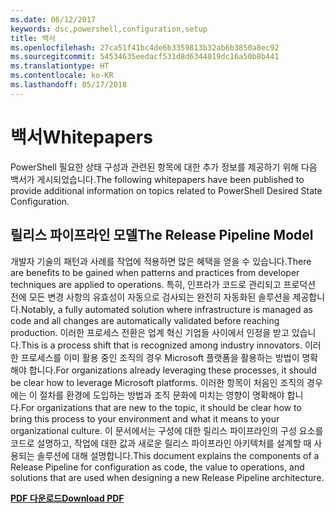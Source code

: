 ```yaml
---
ms.date: 06/12/2017
keywords: dsc,powershell,configuration,setup
title: 백서
ms.openlocfilehash: 27ca51f41bc4de6b3359813b32ab6b3850a8ec92
ms.sourcegitcommit: 54534635eedacf531d8d6344019dc16a50b8b441
ms.translationtype: HT
ms.contentlocale: ko-KR
ms.lasthandoff: 05/17/2018
---
```

# <a name="whitepapers"></a><span data-ttu-id="f1194-103">백서</span><span class="sxs-lookup"><span data-stu-id="f1194-103">Whitepapers</span></span>

<span data-ttu-id="f1194-104">PowerShell 필요한 상태 구성과 관련된 항목에 대한 추가 정보를 제공하기 위해 다음 백서가 게시되었습니다.</span><span class="sxs-lookup"><span data-stu-id="f1194-104">The following whitepapers have been published to provide additional information on topics related to PowerShell Desired State Configuration.</span></span>

## <a name="the-release-pipeline-model"></a><span data-ttu-id="f1194-105">릴리스 파이프라인 모델</span><span class="sxs-lookup"><span data-stu-id="f1194-105">The Release Pipeline Model</span></span>
<span data-ttu-id="f1194-106">개발자 기술의 패턴과 사례를 작업에 적용하면 많은 혜택을 얻을 수 있습니다.</span><span class="sxs-lookup"><span data-stu-id="f1194-106">There are benefits to be gained when patterns and practices from developer techniques are applied to operations.</span></span> <span data-ttu-id="f1194-107">특히, 인프라가 코드로 관리되고 프로덕션 전에 모든 변경 사항의 유효성이 자동으로 검사되는 완전히 자동화된 솔루션을 제공합니다.</span><span class="sxs-lookup"><span data-stu-id="f1194-107">Notably, a fully automated solution where infrastructure is managed as code and all changes are automatically validated before reaching production.</span></span> <span data-ttu-id="f1194-108">이러한 프로세스 전환은 업계 혁신 기업들 사이에서 인정을 받고 있습니다.</span><span class="sxs-lookup"><span data-stu-id="f1194-108">This is a process shift that is recognized among industry innovators.</span></span> <span data-ttu-id="f1194-109">이러한 프로세스를 이미 활용 중인 조직의 경우 Microsoft 플랫폼을 활용하는 방법이 명확해야 합니다.</span><span class="sxs-lookup"><span data-stu-id="f1194-109">For organizations already leveraging these processes, it should be clear how to leverage Microsoft platforms.</span></span> <span data-ttu-id="f1194-110">이러한 항목이 처음인 조직의 경우에는 이 절차를 환경에 도입하는 방법과 조직 문화에 미치는 영향이 명확해야 합니다.</span><span class="sxs-lookup"><span data-stu-id="f1194-110">For organizations that are new to the topic, it should be clear how to bring this process to your environment and what it means to your organizational culture.</span></span> <span data-ttu-id="f1194-111">이 문서에서는 구성에 대한 릴리스 파이프라인의 구성 요소를 코드로 설명하고, 작업에 대한 값과 새로운 릴리스 파이프라인 아키텍처를 설계할 때 사용되는 솔루션에 대해 설명합니다.</span><span class="sxs-lookup"><span data-stu-id="f1194-111">This document explains the components of a Release Pipeline for configuration as code, the value to operations, and solutions that are used when designing a new Release Pipeline architecture.</span></span>

<span data-ttu-id="f1194-112">**[PDF 다운로드](http://aka.ms/thereleasepipelinemodelpdf)**</span><span class="sxs-lookup"><span data-stu-id="f1194-112">**[Download PDF](http://aka.ms/thereleasepipelinemodelpdf)**</span></span>
